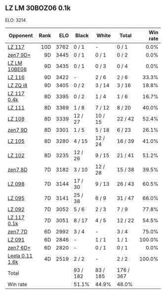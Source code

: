 ## LZ LM 30BOZ06 0.1k ##

ELO: 3214

Opponent | Rank | ELO | Black | White | Total | Win rate
---------|-----:|----:|-------|-------|-------|-------:
[LZ 117](LZ%20117.md) | 10D | 3762 | 0 / 1 | - | 0 / 1 | 0.0%
[zen7 9D+](zen7%209D+.md) | 9D | 3445 | 0 / 1 | 0 / 1 | 0 / 2 | 0.0%
[LZ LM 10BE08](LZ%20LM%2010BE08.md) | 9D | 3435 | 0 / 1 | 0 / 3 | 0 / 4 | 0.0%
[LZ 116](LZ%20116.md) | 9D | 3422 | - | 2 / 6 | 2 / 6 | 33.3%
[LZ ZQ i8](LZ%20ZQ%20i8.md) | 9D | 3405 | 0 / 2 | 3 / 14 | 3 / 16 | 18.8%
[LZ 117 0.4k](LZ%20117%200.4k.md) | 8D | 3395 | 0 / 2 | 1 / 4 | 1 / 6 | 16.7%
[LZ 111](LZ%20111.md) | 8D | 3369 | 1 / 8 | 7 / 12 | 8 / 20 | 40.0%
[LZ 108](LZ%20108.md) | 8D | 3339 | 12 / 27 | 10 / 15 | 22 / 42 | 52.4%
[zen7 9D](zen7%209D.md) | 8D | 3301 | 1 / 5 | 5 / 18 | 6 / 23 | 26.1%
[LZ 105](LZ%20105.md) | 8D | 3280 | 4 / 15 | 12 / 24 | 16 / 39 | 41.0%
[LZ 102](LZ%20102.md) | 8D | 3235 | 12 / 26 | 9 / 15 | 21 / 41 | 51.2%
[zen7 8D](zen7%208D.md) | 7D | 3182 | 3 / 10 | 12 / 28 | 15 / 38 | 39.5%
[LZ 098](LZ%20098.md) | 7D | 3144 | 17 / 30 | 9 / 13 | 26 / 43 | 60.5%
[LZ 095](LZ%20095.md) | 7D | 3141 | 25 / 38 | 6 / 9 | 31 / 47 | 66.0%
[LZ 092](LZ%20092.md) | 7D | 3052 | 5 / 6 | 2 / 3 | 7 / 9 | 77.8%
[LZ 117 0.1k](LZ%20117%200.1k.md) | 7D | 3051 | 8 / 17 | 4 / 5 | 12 / 22 | 54.5%
[zen7 7D](zen7%207D.md) | 6D | 2992 | 3 / 4 | - | 3 / 4 | 75.0%
[LZ 091](LZ%20091.md) | 6D | 2846 | - | 1 / 1 | 1 / 1 | 100.0%
[zen7 6D+](zen7%206D+.md) | 6D | 2820 | - | 0 / 1 | 0 / 1 | 0.0%
[Leela 0.11 1.6k](Leela%200.11%201.6k.md) | 4D | 2519 | 2 / 2 | - | 2 / 2 | 100.0%
Total | | | 93 / 182 | 83 / 185 | 176 / 367 | 
Win rate| | | 51.1% | 44.9% | 48.0% | 
